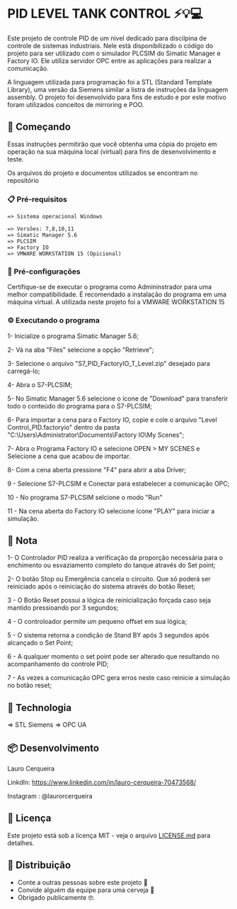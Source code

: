 # PID LEVEL TANK CONTROL ⚡️💡💻

Este projeto de controle PID de um nivel dedicado para discilpina de controle de sistemas industriais. Nele está disponibilizado o código do projeto para ser utilizado com o simulador PLCSIM do Simatic Manager e Factory IO. Ele utiliza servidor OPC entre as aplicações para realizar a comunicação. 

A linguagem utilizada para programação foi a STL (Standard Template Library), uma versão da Siemens similar a listra de instruções da linguagem assembly. O projeto foi desenvolvido para fins de estudo e por este motivo foram utilizados conceitos de mirroring e POO. 

## 🚀 Começando

Essas instruções permitirão que você obtenha uma cópia do projeto em operação na sua máquina local (virtual) para fins de desenvolvimento e teste.

Os arquivos do projeto e documentos utilizados se encontram no repositório

### 📋 Pré-requisitos

```
=> Sistema operacional Windows

=> Versões: 7,8,10,11
=> Simatic Manager 5.6
=> PLCSIM 
=> Factory IO
=> VMWARE WORKSTATION 15 (Opicional)

```

### 🔧 Pré-configurações

Certifique-se de executar o programa como Admininstrador para uma melhor compatibilidade. É recomendado a instalação do programa em uma máquina virtual. A utilizada neste projeto foi a VMWARE WORKSTATION 15

### ⚙️ Executando o programa

1- Inicialize o programa Simatic Manager 5.6;

2- Vá na aba "Files" selecione a opção "Retrieve";

3- Selecione o arquivo "S7_PID_FactoryIO_T_Level.zip" desejado para carregá-lo;

4- Abra o S7-PLCSIM;

5- No Simatic Manager 5.6 selecione o ícone de "Download" para transferir todo o conteúdo do programa para o S7-PLCSIM;

6- Para importar a cena para o Factory IO, copie e cole o arquivo "Level Control_PID.factoryio" dentro da pasta "C:\Users\Administrator\Documents\Factory IO\My Scenes";

7- Abra o Programa Factory IO e selecione OPEN > MY SCENES e Selecione a cena que acabou de importar.

8- Com a cena aberta pressione "F4" para abrir a aba Driver; 

9 - Selecione S7-PLCSIM e Conectar para estabelecer a comunicação OPC; 

10 - No programa S7-PLCSIM selcione o modo "Run" 

11 - Na cena aberta do Factory IO selecione ícone "PLAY" para iniciar a simulação. 

## 📝 Nota

1- O Controlador PID realiza a verificação da proporção necessária para o enchimento ou esvaziamento completo do tanque através do Set point; 

2- O botão Stop ou Emergência cancela o circuito. Que só poderá ser reiniciado após o reiniciação do sistema através do botão Reset; 

3 - O Botão Reset possui a lógica de reinicialização forçada caso seja mantido pressioando por 3 segundos;

4 - O controloador permite um pequeno offset em sua lógica;

5 - O sistema retorna a condição de Stand BY após 3 segundos após alcançado o Set Point; 

6 - A qualquer momento o set point pode ser alterado que resultando no acompanhamento do controle PID;

7 - As vezes a comunicação OPC gera erros neste caso reinicie a simulação no botão reset;

## 🦾 Technologia

=> STL Siemens 
=> OPC UA

## 📦 Desenvolvimento

Lauro Cerqueira

LinkdIn: https://www.linkedin.com/in/lauro-cerqueira-70473568/

Instagram : @laurorcerqueira

## 📄 Licença

Este projeto está sob a licença MIT - veja o arquivo [LICENSE.md](https://github.com/usuario/projeto/licenca) para detalhes.

## 🎁 Distribuição

* Conte a outras pessoas sobre este projeto 📢
* Convide alguém da equipe para uma cerveja 🍺 
* Obrigado publicamente 🤓.

